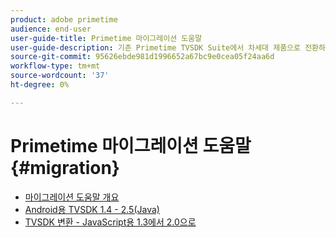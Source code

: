 ```yaml
---
product: adobe primetime
audience: end-user
user-guide-title: Primetime 마이그레이션 도움말
user-guide-description: 기존 Primetime TVSDK Suite에서 차세대 제품으로 전환하는 전환 및 마이그레이션 프로세스에 대해 설명합니다.
source-git-commit: 95626ebde981d1996652a67bc9e0cea05f24aa6d
workflow-type: tm+mt
source-wordcount: '37'
ht-degree: 0%

---
```



# Primetime 마이그레이션 도움말 {#migration}

+ [마이그레이션 도움말 개요](home.md)
+ [Android용 TVSDK 1.4 - 2.5(Java)](tvsdk-14-25-android.md)
+ [TVSDK 변환 - JavaScript용 1.3에서 2.0으로](tvsdk-13-to-20-for-javascript.md)
